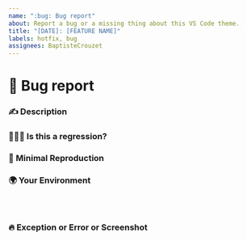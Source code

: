 ```yaml
---
name: ":bug: Bug report"
about: Report a bug or a missing thing about this VS Code theme.
title: "[DATE]: [FEATURE NAME]"
labels: hotfix, bug
assignees: BaptisteCrouzet
---
```


<!-- 🔅🔅🔅🔅🔅🔅🔅🔅🔅🔅🔅🔅🔅🔅🔅🔅🔅🔅🔅🔅🔅🔅🔅🔅🔅🔅🔅🔅🔅🔅🔅

In order to improve issue processing please search open and closed issues before submitting a new one.
Existing issues often contain information about workarounds, resolution, or progress updates.

Thank you for helping !

🔅🔅🔅🔅🔅🔅🔅🔅🔅🔅🔅🔅🔅🔅🔅🔅🔅🔅🔅🔅🔅🔅🔅🔅🔅🔅🔅🔅🔅🔅🔅🔅🔅 -->

# 🐞 Bug report

### ✍️ Description

<!-- A clear and concise description of the problem. -->

### 🕵🏼‍♂️ Is this a regression?

<!-- Did this behavior use to work in the previous version? -->

### 🔬 Minimal Reproduction

<!-- Clear steps to re-produce the issue. -->

### 🌍 Your Environment

<!-- Press `Ctrl/Cmd + F1` and paste it here. -->
<pre><code>

</code></pre>

### 🔥 Exception or Error or Screenshot

<pre><code>

</code></pre>

